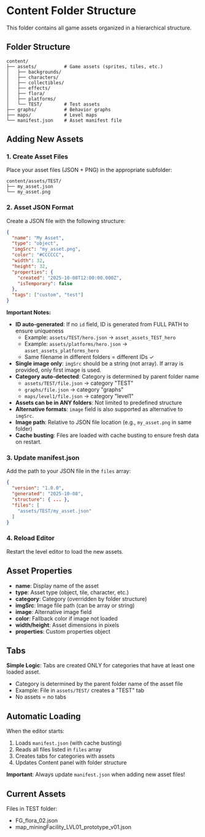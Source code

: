 # Content Folder Structure

This folder contains all game assets organized in a hierarchical structure.

## Folder Structure

```
content/
├── assets/          # Game assets (sprites, tiles, etc.)
│   ├── backgrounds/
│   ├── characters/
│   ├── collectibles/
│   ├── effects/
│   ├── flora/
│   ├── platforms/
│   └── TEST/        # Test assets
├── graphs/          # Behavior graphs
├── maps/            # Level maps
└── manifest.json    # Asset manifest file
```

## Adding New Assets

### 1. Create Asset Files

Place your asset files (JSON + PNG) in the appropriate subfolder:

```
content/assets/TEST/
├── my_asset.json
└── my_asset.png
```

### 2. Asset JSON Format

Create a JSON file with the following structure:

```json
{
  "name": "My Asset",
  "type": "object",
  "imgSrc": "my_asset.png",
  "color": "#CCCCCC",
  "width": 32,
  "height": 32,
  "properties": {
    "created": "2025-10-08T12:00:00.000Z",
    "isTemporary": false
  },
  "tags": ["custom", "test"]
}
```

**Important Notes:**
- **ID auto-generated**: If no `id` field, ID is generated from FULL PATH to ensure uniqueness
  - Example: `assets/TEST/hero.json` → `asset_assets_TEST_hero`
  - Example: `assets/platforms/hero.json` → `asset_assets_platforms_hero`
  - Same filename in different folders = different IDs ✓
- **Single image only**: `imgSrc` should be a string (not array). If array is provided, only first image is used.
- **Category auto-detected**: Category is determined by parent folder name
  - `assets/TEST/file.json` → category "TEST"
  - `graphs/file.json` → category "graphs"
  - `maps/level1/file.json` → category "level1"
- **Assets can be in ANY folders**: Not limited to predefined structure
- **Alternative formats**: `image` field is also supported as alternative to `imgSrc`.
- **Image path**: Relative to JSON file location (e.g., `my_asset.png` in same folder)
- **Cache busting**: Files are loaded with cache busting to ensure fresh data on restart.

### 3. Update manifest.json

Add the path to your JSON file in the `files` array:

```json
{
  "version": "1.0.0",
  "generated": "2025-10-08",
  "structure": { ... },
  "files": [
    "assets/TEST/my_asset.json"
  ]
}
```

### 4. Reload Editor

Restart the level editor to load the new assets.

## Asset Properties

- **name**: Display name of the asset
- **type**: Asset type (object, tile, character, etc.)
- **category**: Category (overridden by folder structure)
- **imgSrc**: Image file path (can be array or string)
- **image**: Alternative image field
- **color**: Fallback color if image not loaded
- **width/height**: Asset dimensions in pixels
- **properties**: Custom properties object

## Tabs

**Simple Logic**: Tabs are created ONLY for categories that have at least one loaded asset.
- Category is determined by the parent folder name of the asset file
- Example: File in `assets/TEST/` creates a "TEST" tab
- No assets = no tabs

## Automatic Loading

When the editor starts:
1. Loads `manifest.json` (with cache busting)
2. Reads all files listed in `files` array
3. Creates tabs for categories with assets
4. Updates Content panel with folder structure

**Important**: Always update `manifest.json` when adding new asset files!

## Current Assets

Files in TEST folder:
- FG_flora_02.json
- map_miningFacility_LVL01_prototype_v01.json
